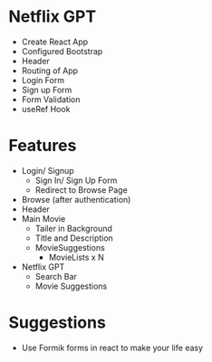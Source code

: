 # Netflix GPT

- Create React App
- Configured Bootstrap
- Header
- Routing of App
- Login Form
- Sign up Form
- Form Validation
- useRef Hook

# Features

- Login/ Signup
  - Sign In/ Sign Up Form
  - Redirect to Browse Page
- Browse (after authentication)
- Header
- Main Movie
  - Tailer in Background
  - Title and Description
  - MovieSuggestions
    - MovieLists x N
- Netflix GPT
  - Search Bar
  - Movie Suggestions

# Suggestions

- Use Formik forms in react to make your life easy
